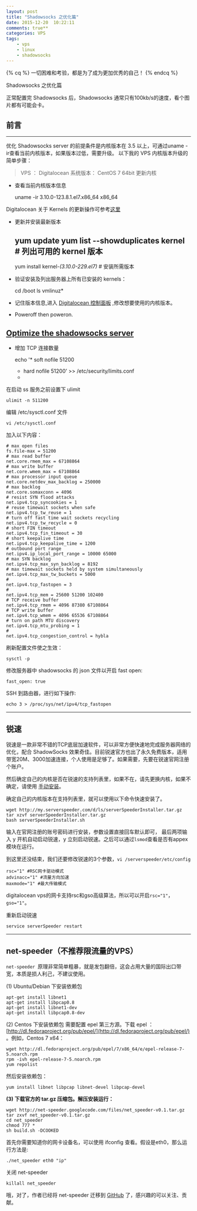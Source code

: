 ```yaml
---
layout: post
title: "Shadowsocks 之优化篇"
date: 2015-12-20  10:22:11
comments: true**
categories: VPS
tags: 
	- vps
	- linux
	- shadowsocks
---
```


{% cq %} 一切困难和考验，都是为了成为更加优秀的自己！ {% endcq %}

Shadowsocks 之优化篇


正常配置完 Shadowsocks 后，Shadowsocks 通常只有100kb/s的速度，看个图片都有可能会卡。

<!-- more -->

## 前言 ##

----------

优化 Shadowsocks server 的前提条件是内核版本在 3.5 以上，可通过uname -ir查看当前内核版本，如果版本过低，需要升级。
以下我的 VPS 内核版本升级的简单步骤：
> VPS ： Digitalocean
> 系统版本： CentOS 7 64bit
更新内核
- 查看当前内核版本信息

	uname -ir
	3.10.0-123.8.1.el7.x86_64 x86_64

Digitalocean 关于 Kernels 的更新操作可参考[这里](https://www.digitalocean.com/community/tutorials/how-to-update-a-digitalocean-server-s-kernel)

- 更新并安装最新版本

	yum update
	yum list --showduplicates kernel	             # 列出可用的 kernel 版本
	--------------------------------
	yum install kernel-*(3.10.0-229.el7)*		 # 安装所需版本


- 验证安装及列出服务器上所有已安装的 kernels：

	cd /boot
	ls vmlinuz*


- 记住版本信息,进入 [Digitalocean 控制面板](https://www.digitalocean.com/community/tutorials/how-to-update-a-digitalocean-server-s-kernel-using-the-control-panel#changing-the-kernel-in-the-digitalocean-control-panel) ,修改想要使用的内核版本。



- Poweroff then poweron.

## [Optimize the shadowsocks server](http://shadowsocks.org/en/config/advanced.html) ##

- 增加 TCP 连接数量

	echo '* soft nofile 51200
	* hard nofile 51200' >> /etc/security/limits.conf
	* 
在启动 ss 服务之前设置下 ulimit

    ulimit -n 511200

编辑 /etc/sysctl.conf 文件

    vi /etc/sysctl.conf

加入以下内容：

    # max open files
    fs.file-max = 51200
    # max read buffer
    net.core.rmem_max = 67108864
    # max write buffer
    net.core.wmem_max = 67108864
    # max processor input queue
    net.core.netdev_max_backlog = 250000
    # max backlog
    net.core.somaxconn = 4096
    # resist SYN flood attacks
    net.ipv4.tcp_syncookies = 1
    # reuse timewait sockets when safe
    net.ipv4.tcp_tw_reuse = 1
    # turn off fast time wait sockets recycling
    net.ipv4.tcp_tw_recycle = 0
    # short FIN timeout
    net.ipv4.tcp_fin_timeout = 30
    # short keepalive time
    net.ipv4.tcp_keepalive_time = 1200
    # outbound port range
    net.ipv4.ip_local_port_range = 10000 65000
    # max SYN backlog
    net.ipv4.tcp_max_syn_backlog = 8192
    # max timewait sockets held by system simultaneously
    net.ipv4.tcp_max_tw_buckets = 5000
    # 
    net.ipv4.tcp_fastopen = 3
    # 
    net.ipv4.tcp_mem = 25600 51200 102400
    # TCP receive buffer
    net.ipv4.tcp_rmem = 4096 87380 67108864
    # TCP write buffer
    net.ipv4.tcp_wmem = 4096 65536 67108864
    # turn on path MTU discovery
    net.ipv4.tcp_mtu_probing = 1
    #
    net.ipv4.tcp_congestion_control = hybla
刷新配置文件使之生效：

    sysctl -p

修改服务器中 shadowsocks 的 json 文件以开启 fast open:

    fast_open: true

SSH 到路由器，进行如下操作:
   
    echo 3 > /proc/sys/net/ipv4/tcp_fastopen

----------

## 锐速 ##

锐速是一款非常不错的TCP底层加速软件，可以非常方便快速地完成服务器网络的优化，配合 ShadowSocks 效果奇佳。目前锐速官方也出了永久免费版本，适用带宽20M、3000加速连接，个人使用是足够了。如果需要，先要在锐速官网注册个账户。

然后确定自己的内核是否在锐速的支持列表里，如果不在，请先更换内核，如果不确定，请使用 [手动安装](http://my.serverspeeder.com/w.do?m=lslm)。

确定自己的内核版本在支持列表里，就可以使用以下命令快速安装了。

    wget http://my.serverspeeder.com/d/ls/serverSpeederInstaller.tar.gz
    tar xzvf serverSpeederInstaller.tar.gz
    bash serverSpeederInstaller.sh
输入在官网注册的账号密码进行安装，参数设置直接回车默认即可，
最后两项输入 y 开机自动启动锐速，y 立刻启动锐速。之后可以通过`lsmod`查看是否有appex模块在运行。

到这里还没结束，我们还要修改锐速的3个参数，`vi /serverspeeder/etc/config`

    rsc="1" #RSC网卡驱动模式  
    advinacc="1" #流量方向加速  
    maxmode="1" #最大传输模式
digitalocean vps的网卡支持rsc和gso高级算法，所以可以开启`rsc="1"`，`gso="1"`。

重新启动锐速

    service serverSpeeder restart

----------

## net-speeder（不推荐限流量的VPS） ##

`net-speeder `原理非常简单粗暴，就是发包翻倍，这会占用大量的国际出口带宽，本质是损人利己，不建议使用。

(1) Ubuntu/Debian 下安装依赖包

    apt-get install libnet1
    apt-get install libpcap0.8
    apt-get install libnet1-dev
    apt-get install libpcap0.8-dev

(2) Centos 下安装依赖包
需要配置 epel 第三方源。下载 epel ：[http://dl.fedoraproject.org/pub/epel/](http://dl.fedoraproject.org/pub/epel/) 。例如，Centos 7 x64：

    wget http://dl.fedoraproject.org/pub/epel/7/x86_64/e/epel-release-7-5.noarch.rpm
    rpm -ivh epel-release-7-5.noarch.rpm
    yum repolist
然后安装依赖包：

    yum install libnet libpcap libnet-devel libpcap-devel

**(3) 下载官方的 tar.gz 压缩包。解压安装运行：**

    wget http://net-speeder.googlecode.com/files/net_speeder-v0.1.tar.gz 
    tar zxvf net_speeder-v0.1.tar.gz
    cd net_speeder
    chmod 777 *
    sh build.sh -DCOOKED

首先你需要知道你的网卡设备名，可以使用 ifconfig 查看。假设是eth0，那么运行方法是:

    ./net_speeder eth0 "ip"

关闭 net-speeder

    killall net_speeder

哦，对了，作者已经将 net-speeder 迁移到 [GitHub](https://github.com/snooda/net-speeder) 了，感兴趣的可以关注、贡献。
